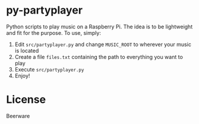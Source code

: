 # py-partyplayer

Python scripts to play music on a Raspberry Pi. The idea is to be lightweight and fit for the purpose. To use, simply:

1. Edit `src/partyplayer.py` and change `MUSIC_ROOT` to wherever your music is located
2. Create a file `files.txt` containing the path to everything you want to play
3. Execute `src/partyplayer.py`
4. Enjoy!

# License

Beerware
